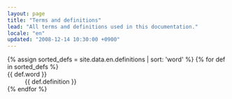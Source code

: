 ```yaml
---
layout: page
title: "Terms and definitions"
lead: "All terms and definitions used in this documentation."
locale: "en"
updated: "2008-12-14 10:30:00 +0900"
---
```


<dl>
{% assign sorted_defs = site.data.en.definitions | sort: 'word' %}
{% for def in sorted_defs %}
  <dt id="{{ def.word | replace:' ','-' | downcase }}">{{ def.word }}</dt>
  <dd>{{ def.definition }}</dd>
{% endfor %}
</dl>